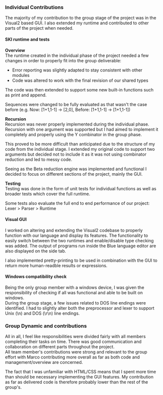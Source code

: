 ### Individual Contributions

The majority of my contribution to the group stage of the project was in the Visual2 based GUI.
I also extended my runtime and contributed to other parts of the project when needed.

#### SKI runtime and tests
**Overview**  
The runtime created in the individual phase of the project needed a few changes
in order to properly fit into the group deliverable:
- Error reporting was slightly adapted to stay consistent with other modules 
- Code was altered to work with the final revision of our shared types  

The code was then extended to support some new built-in functions such as 
print and append. 

Sequences were changed to be fully evaluated as that wasn't the case before (e.g. Now: [1+1,1-1] -> [2,0], Before: [1+1,1-1] -> [1+1,1-1])

**Recursion**  
Recursion was never properly implemented during the individual phase. 
Recursion with one argument was supported but I had aimed to implement it completely
and properly using the Y combinator in the group phase. 

This proved to be more difficult than anticipated due to the structure of
my code from the individual stage. I extended my original code to support two arguments
but decided not to include it as it was not using combinator reduction and led to messy code.

Seeing as the Beta reduction engine was implemented and functional I decided to focus on 
different sections of the project, mainly the GUI.

**Testing**  
Testing was done in the form of unit tests for individual functions as well as broader tests 
which cover the full runtime.

Some tests also evaluate the full end to end performance of our project:  
Lexer > Parser > Runtime


#### Visual GUI
I worked on altering and extending the Visual2 codebase to properly function with our language and
display its features. 
The functionality to easily switch between the two runtimes and enable/disable type checking was added. 
The output of programs run inside the Blue language editor are also displayed on the side tab.

I also implemented pretty-printing to be used in combination with the GUI to 
return more human-readble results or expressions.

#### Windows compatibility check
Being the only group member with a windows device, I was given the responsibility of checking if all was functional
and able to be built on windows.  
During the group stage, a few issues related to DOS line endings were identified. 
I had to slightly alter both the preprocessor and lexer to support Unix (\n) and DOS (\r\n) line endings.

### Group Dynamic and contributions
All in all, I feel like responsibilities were divided fairly with all members completing their tasks on time.
There was good communication and collaboration on different parts throughout the project.  
All team member's contributions were strong and relevant to the group effort with Marco
contributing more overall as far as both code and management/overview are concerned.

The fact that I was unfamiliar with HTML/CSS means that I spent more time than should be necessary implementing the
GUI features. My contribution as far as delivered code is therefore probably lower than the rest of the group's.



